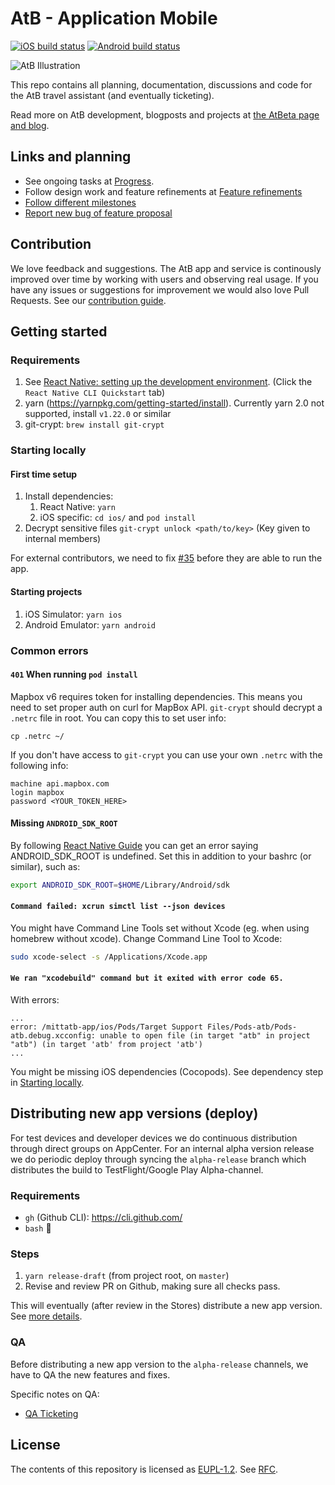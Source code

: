 # AtB - Application Mobile

[![iOS build status](https://build.appcenter.ms/v0.1/apps/ae9e8aeb-77a8-4071-937e-61a0e3cab5d3/branches/master/badge)](https://appcenter.ms)
[![Android build status](https://build.appcenter.ms/v0.1/apps/f737d38e-497f-413d-9d44-be78ac1b25c0/branches/master/badge)](https://appcenter.ms)

![AtB Illustration](https://atbeta-git-new-landingpage.atb.vercel.app/illustration.svg)

This repo contains all planning, documentation, discussions and code for the AtB travel assistant (and eventually ticketing).

Read more on AtB development, blogposts and projects at [the AtBeta page and blog](https://beta.atb.no).

## Links and planning

- See ongoing tasks at [Progress](https://github.com/AtB-AS/mittatb-app/projects/6).
- Follow design work and feature refinements at [Feature refinements](https://github.com/AtB-AS/mittatb-app/projects/5)
- [Follow different milestones](https://github.com/AtB-AS/mittatb-app/milestones)
- [Report new bug of feature proposal](https://github.com/AtB-AS/mittatb-app/issues/new/choose)

## Contribution

We love feedback and suggestions. The AtB app and service is continously improved over time by working with users and observing real usage. If you have any issues or suggestions for improvement we would also love Pull Requests. See our [contribution guide](./CONTRIBUTING.md).

## Getting started

### Requirements

1. See [React Native: setting up the development environment](https://reactnative.dev/docs/environment-setup). (Click the `React Native CLI Quickstart` tab)
1. yarn (https://yarnpkg.com/getting-started/install). Currently yarn 2.0 not supported, install `v1.22.0` or similar
1. git-crypt: `brew install git-crypt`

### Starting locally

#### First time setup

1. Install dependencies:
   1. React Native: `yarn`
   1. iOS specific: `cd ios/` and `pod install`
1. Decrypt sensitive files `git-crypt unlock <path/to/key>` (Key given to internal members)

For external contributors, we need to fix [#35](https://github.com/AtB-AS/mittatb-app/issues/35) before they are able to run the app.

#### Starting projects

1. iOS Simulator: `yarn ios`
1. Android Emulator: `yarn android`

### Common errors

#### `401` When running `pod install`

Mapbox v6 requires token for installing dependencies. This means you need to set proper auth on curl for MapBox API. `git-crypt` should decrypt a `.netrc` file in root. You can copy this to set user info:

```
cp .netrc ~/
```

If you don't have access to `git-crypt` you can use your own `.netrc` with the following info:

```
machine api.mapbox.com
login mapbox
password <YOUR_TOKEN_HERE>
```

#### Missing `ANDROID_SDK_ROOT`

By following [React Native Guide](https://reactnative.dev/docs/getting-started) you can get an error saying ANDROID_SDK_ROOT is undefined. Set this in addition to your bashrc (or similar), such as:

```sh
export ANDROID_SDK_ROOT=$HOME/Library/Android/sdk
```

#### `Command failed: xcrun simctl list --json devices`

You might have Command Line Tools set without Xcode (eg. when using homebrew without xcode). Change Command Line Tool to Xcode:

```sh
sudo xcode-select -s /Applications/Xcode.app
```

#### `We ran "xcodebuild" command but it exited with error code 65.`

With errors:

```
...
error: /mittatb-app/ios/Pods/Target Support Files/Pods-atb/Pods-atb.debug.xcconfig: unable to open file (in target "atb" in project "atb") (in target 'atb' from project 'atb')
...
```

You might be missing iOS dependencies (Cocopods). See dependency step in [Starting locally](#starting-locally).

## Distributing new app versions (deploy)

For test devices and developer devices we do continuous distribution through direct groups on AppCenter. For an internal alpha version release we do periodic deploy through syncing the `alpha-release` branch which distributes the build to TestFlight/Google Play Alpha-channel.

### Requirements

- `gh` (Github CLI): https://cli.github.com/
- `bash` 😬

### Steps

1. `yarn release-draft` (from project root, on `master`)
1. Revise and review PR on Github, making sure all checks pass.

This will eventually (after review in the Stores) distribute a new app version. See [more details](./tools/release/README.md).

### QA

Before distributing a new app version to the `alpha-release` channels, we have to QA the new features and fixes.

Specific notes on QA:

- [QA Ticketing](./docs/TicketingQA.md)

## License

The contents of this repository is licensed as [EUPL-1.2](./LICENSE). See [RFC](https://github.com/AtB-AS/org/blob/master/rfc/0015_License/index.md).
